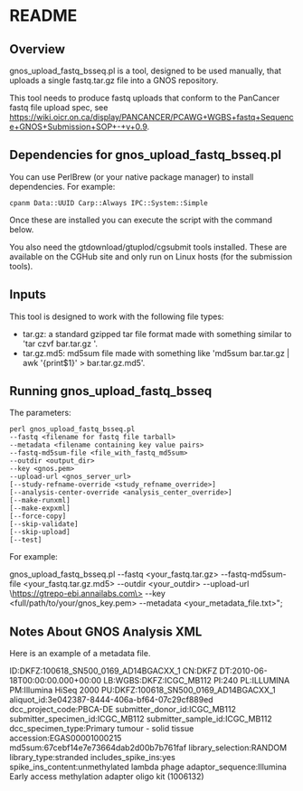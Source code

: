 # README

## Overview

gnos_upload_fastq_bsseq.pl is a tool, designed to be used manually, that uploads a single fastq.tar.gz file into a GNOS repository.

This tool needs to produce fastq uploads that conform to the PanCancer fastq file upload spec, see https://wiki.oicr.on.ca/display/PANCANCER/PCAWG+WGBS+fastq+Sequence+GNOS+Submission+SOP+-+v+0.9.

## Dependencies for gnos_upload_fastq_bsseq.pl

You can use PerlBrew (or your native package manager) to install dependencies.  For example:

    cpanm Data::UUID Carp::Always IPC::System::Simple

Once these are installed you can execute the script with the command below.

You also need the gtdownload/gtuplod/cgsubmit tools installed.  These are available on the CGHub site and only run on Linux hosts (for the submission tools).

## Inputs

This tool is designed to work with the following file types:

* tar.gz: a standard gzipped tar file format made with something similar to 'tar czvf bar.tar.gz <files>'.
* tar.gz.md5: md5sum file made with something like 'md5sum bar.tar.gz | awk '{print$1}' > bar.tar.gz.md5'.

## Running gnos_upload_fastq_bsseq

The parameters:

    perl gnos_upload_fastq_bsseq.pl
    --fastq <filename for fastq file tarball>
    --metadata <filename containing key value pairs>
    --fastq-md5sum-file <file_with_fastq_md5sum>
    --outdir <output_dir>
    --key <gnos.pem>
    --upload-url <gnos_server_url>
    [--study-refname-override <study_refname_override>]
    [--analysis-center-override <analysis_center_override>]
    [--make-runxml]
    [--make-expxml]
    [--force-copy]
    [--skip-validate]
    [--skip-upload]
    [--test]

For example:

gnos_upload_fastq_bsseq.pl  --fastq \<your_fastq.tar.gz\>  --fastq-md5sum-file \<your_fastq.tar.gz.md5\> --outdir \<your_outdir\> --upload-url \https://gtrepo-ebi.annailabs.com\> --key \<full/path/to/your/gnos_key.pem\> --metadata \<your_metadata_file.txt\>";

## Notes About GNOS Analysis XML

Here is an example of a metadata file. 

ID:DKFZ:100618_SN500_0169_AD14BGACXX_1
CN:DKFZ
DT:2010-06-18T00:00:00.000+00:00
LB:WGBS:DKFZ:ICGC_MB112
PI:240
PL:ILLUMINA
PM:Illumina HiSeq 2000
PU:DKFZ:100618_SN500_0169_AD14BGACXX_1
aliquot_id:3e042387-8444-406a-bf64-07c29cf889ed
dcc_project_code:PBCA-DE
submitter_donor_id:ICGC_MB112
submitter_specimen_id:ICGC_MB112
submitter_sample_id:ICGC_MB112
dcc_specimen_type:Primary tumour - solid tissue
accession:EGAS00001000215
md5sum:67cebf14e7e73664dab2d00b7b761faf
library_selection:RANDOM
library_type:stranded
includes_spike_ins:yes
spike_ins_content:unmethylated lambda phage
adaptor_sequence:Illumina Early access methylation adapter oligo kit (1006132)
